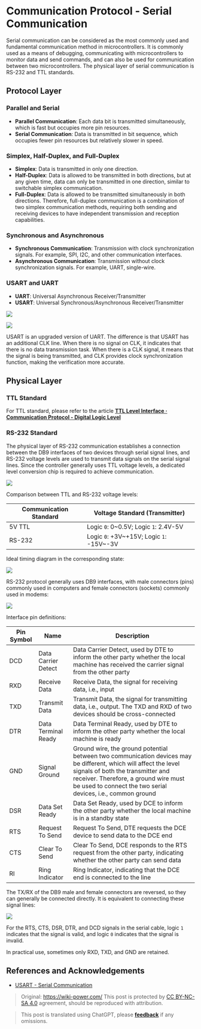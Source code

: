 # Communication Protocol - Serial Communication

Serial communication can be considered as the most commonly used and fundamental communication method in microcontrollers. It is commonly used as a means of debugging, communicating with microcontrollers to monitor data and send commands, and can also be used for communication between two microcontrollers. The physical layer of serial communication is RS-232 and TTL standards.

## Protocol Layer

### Parallel and Serial

- **Parallel Communication**: Each data bit is transmitted simultaneously, which is fast but occupies more pin resources.
- **Serial Communication**: Data is transmitted in bit sequence, which occupies fewer pin resources but relatively slower in speed.

### Simplex, Half-Duplex, and Full-Duplex

- **Simplex**: Data is transmitted in only one direction.
- **Half-Duplex**: Data is allowed to be transmitted in both directions, but at any given time, data can only be transmitted in one direction, similar to switchable simplex communication.
- **Full-Duplex**: Data is allowed to be transmitted simultaneously in both directions. Therefore, full-duplex communication is a combination of two simplex communication methods, requiring both sending and receiving devices to have independent transmission and reception capabilities.

### Synchronous and Asynchronous

- **Synchronous Communication**: Transmission with clock synchronization signals. For example, SPI, I2C, and other communication interfaces.
- **Asynchronous Communication**: Transmission without clock synchronization signals. For example, UART, single-wire.

### USART and UART

- **UART**: Universal Asynchronous Receiver/Transmitter
- **USART**: Universal Synchronous/Asynchronous Receiver/Transmitter

![](https://img.wiki-power.com/d/wiki-media/img/20210207095411.png)

![](https://img.wiki-power.com/d/wiki-media/img/20210207095433.png)

USART is an upgraded version of UART. The difference is that USART has an additional CLK line. When there is no signal on CLK, it indicates that there is no data transmission task. When there is a CLK signal, it means that the signal is being transmitted, and CLK provides clock synchronization function, making the verification more accurate.

## Physical Layer

### TTL Standard

For TTL standard, please refer to the article [**TTL Level Interface · Communication Protocol - Digital Logic Level**](https://wiki-power.com/%E9%80%9A%E4%BF%A1%E5%8D%8F%E8%AE%AE-%E6%95%B0%E5%AD%97%E9%80%BB%E8%BE%91%E7%94%B5%E5%B9%B3#ttl-%E7%94%B5%E5%B9%B3%E6%8E%A5%E5%8F%A3)

### RS-232 Standard

The physical layer of RS-232 communication establishes a connection between the DB9 interfaces of two devices through serial signal lines, and RS-232 voltage levels are used to transmit data signals on the serial signal lines. Since the controller generally uses TTL voltage levels, a dedicated level conversion chip is required to achieve communication.

![](https://img.wiki-power.com/d/wiki-media/img/20220415102310.png)

Comparison between TTL and RS-232 voltage levels:

| Communication Standard | Voltage Standard (Transmitter)        |
| ---------------------- | ------------------------------------- |
| 5V TTL                 | Logic `0`: 0~0.5V; Logic `1`: 2.4V-5V |
| RS-232                 | Logic `0`: +3V~+15V; Logic `1`: -15V~-3V |

Ideal timing diagram in the corresponding state:

![](https://img.wiki-power.com/d/wiki-media/img/20220415102914.png)

RS-232 protocol generally uses DB9 interfaces, with male connectors (pins) commonly used in computers and female connectors (sockets) commonly used in modems:

![](https://img.wiki-power.com/d/wiki-media/img/20220415103401.png)

Interface pin definitions:

| Pin Symbol | Name                | Description                                                                                                          |
| ---------- | ------------------- | -------------------------------------------------------------------------------------------------------------------- |
| DCD        | Data Carrier Detect | Data Carrier Detect, used by DTE to inform the other party whether the local machine has received the carrier signal from the other party |
| RXD        | Receive Data        | Receive Data, the signal for receiving data, i.e., input                                                              |
| TXD        | Transmit Data       | Transmit Data, the signal for transmitting data, i.e., output. The TXD and RXD of two devices should be cross-connected |
| DTR        | Data Terminal Ready | Data Terminal Ready, used by DTE to inform the other party whether the local machine is ready                        |
| GND        | Signal Ground       | Ground wire, the ground potential between two communication devices may be different, which will affect the level signals of both the transmitter and receiver. Therefore, a ground wire must be used to connect the two serial devices, i.e., common ground |
| DSR        | Data Set Ready      | Data Set Ready, used by DCE to inform the other party whether the local machine is in a standby state                 |
| RTS        | Request To Send     | Request To Send, DTE requests the DCE device to send data to the DCE end                                             |
| CTS        | Clear To Send       | Clear To Send, DCE responds to the RTS request from the other party, indicating whether the other party can send data |
| RI         | Ring Indicator      | Ring Indicator, indicating that the DCE end is connected to the line                                                  |

The TX/RX of the DB9 male and female connectors are reversed, so they can generally be connected directly. It is equivalent to connecting these signal lines:

![](https://img.wiki-power.com/d/wiki-media/img/20220415103901.png)

For the RTS, CTS, DSR, DTR, and DCD signals in the serial cable, logic `1` indicates that the signal is valid, and logic `0` indicates that the signal is invalid.

In practical use, sometimes only RXD, TXD, and GND are retained.

## References and Acknowledgements

- [USART - Serial Communication](https://doc.embedfire.com/mcu/stm32/f103/hal_generalzh/latest/doc/chapter20/chapter20.html)

> Original: <https://wiki-power.com/>
> This post is protected by [CC BY-NC-SA 4.0](https://creativecommons.org/licenses/by/4.0/deed.en) agreement, should be reproduced with attribution.

> This post is translated using ChatGPT, please [**feedback**](https://github.com/linyuxuanlin/Wiki_MkDocs/issues/new) if any omissions.